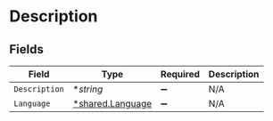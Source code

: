 # Description


## Fields

| Field                                               | Type                                                | Required                                            | Description                                         |
| --------------------------------------------------- | --------------------------------------------------- | --------------------------------------------------- | --------------------------------------------------- |
| `Description`                                       | **string*                                           | :heavy_minus_sign:                                  | N/A                                                 |
| `Language`                                          | [*shared.Language](../../models/shared/language.md) | :heavy_minus_sign:                                  | N/A                                                 |